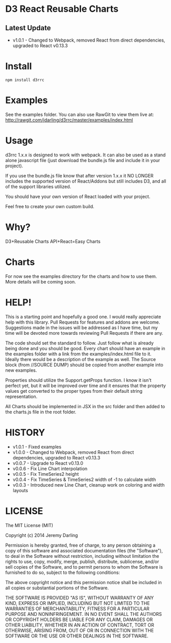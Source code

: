 D3 React Reusable Charts
========================

Latest Update
-------------

  * v1.0.1 - Changed to Webpack, removed React from direct dependencies, upgraded to React v0.13.3

Install
=======

```
npm install d3rrc
```

Examples
========

See the examples folder.  You can also use RawGit to view them live at:
http://rawgit.com/jdarling/d3rrc/master/examples/index.html

Usage
=====

d3rrc 1.x.x is designed to work with webpack.  It can also be used as a stand alone
javascript file (just download the bundle.js file and include it in your project).

If you use the bundle.js file know that after version 1.x.x it
NO LONGER includes the supported version of React/Addons
but still includes D3, and all of the support libraries utilized.

You should have your own version of React loaded with your project.

Feel free to create your own custom build.

Why?
====

D3+Reusable Charts API+React=Easy Charts

Charts
======

For now see the examples directory for the charts and how to use them.  More
details will be coming soon.

HELP!
=====

This is a starting point and hopefully a good one.  I would really appreciate
help with this library.  Pull Requests for features and addons are welcome.
Suggestions made in the issues will be addressed as I have time, but my time
will be devoted more towards reviewing Pull Requests if there are any.

The code should set the standard to follow.  Just follow what is already being
done and you should be good.  Every chart should have an example in the examples
folder with a link from the examples/index.html file to it.  Ideally there
would be a description of the example as well.  The Source block
(from //SOURCE DUMP) should be copied from another example into new examples.

Properties should utilize the Support.getProps function.  I know it isn't
perfect yet, but it will be improved over time and it ensures that the property
values get converted to the proper types from their default string
representation.

All Charts should be implemented in JSX in the src folder and then added to the
charts.js file in the root folder.

HISTORY
=======

  * v1.0.1 - Fixed examples
  * v1.0.0 - Changed to Webpack, removed React from direct dependencies, upgraded to React v0.13.3
  * v0.0.7 - Upgrade to React v0.13.0
  * v0.0.6 - Fix Line Chart interpolation
  * v0.0.5 - Fix TimeSeries2 height
  * v0.0.4 - Fix TimeSeries & TimeSeries2 width of -1 to calculate width
  * v0.0.3 - Introduced new Line Chart, cleanup work on coloring and width layouts


LICENSE
=======

The MIT License (MIT)

Copyright (c) 2014 Jeremy Darling

Permission is hereby granted, free of charge, to any person obtaining a copy
of this software and associated documentation files (the "Software"), to deal
in the Software without restriction, including without limitation the rights
to use, copy, modify, merge, publish, distribute, sublicense, and/or sell
copies of the Software, and to permit persons to whom the Software is
furnished to do so, subject to the following conditions:

The above copyright notice and this permission notice shall be included in
all copies or substantial portions of the Software.

THE SOFTWARE IS PROVIDED "AS IS", WITHOUT WARRANTY OF ANY KIND, EXPRESS OR
IMPLIED, INCLUDING BUT NOT LIMITED TO THE WARRANTIES OF MERCHANTABILITY,
FITNESS FOR A PARTICULAR PURPOSE AND NONINFRINGEMENT. IN NO EVENT SHALL THE
AUTHORS OR COPYRIGHT HOLDERS BE LIABLE FOR ANY CLAIM, DAMAGES OR OTHER
LIABILITY, WHETHER IN AN ACTION OF CONTRACT, TORT OR OTHERWISE, ARISING FROM,
OUT OF OR IN CONNECTION WITH THE SOFTWARE OR THE USE OR OTHER DEALINGS IN
THE SOFTWARE.
